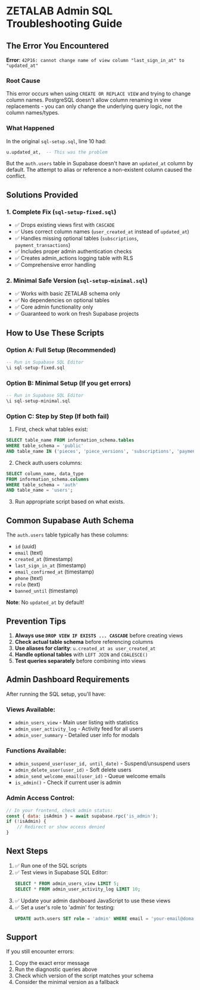 # ZETALAB Admin SQL Troubleshooting Guide

## The Error You Encountered

**Error**: `42P16: cannot change name of view column "last_sign_in_at" to "updated_at"`

### Root Cause
This error occurs when using `CREATE OR REPLACE VIEW` and trying to change column names. PostgreSQL doesn't allow column renaming in view replacements - you can only change the underlying query logic, not the column names/types.

### What Happened
In the original `sql-setup.sql`, line 10 had:
```sql
u.updated_at,  -- This was the problem
```

But the `auth.users` table in Supabase doesn't have an `updated_at` column by default. The attempt to alias or reference a non-existent column caused the conflict.

## Solutions Provided

### 1. Complete Fix (`sql-setup-fixed.sql`)
- ✅ Drops existing views first with `CASCADE`
- ✅ Uses correct column names (`user_created_at` instead of `updated_at`)
- ✅ Handles missing optional tables (`subscriptions`, `payment_transactions`)
- ✅ Includes proper admin authentication checks
- ✅ Creates admin_actions logging table with RLS
- ✅ Comprehensive error handling

### 2. Minimal Safe Version (`sql-setup-minimal.sql`)
- ✅ Works with basic ZETALAB schema only
- ✅ No dependencies on optional tables
- ✅ Core admin functionality only
- ✅ Guaranteed to work on fresh Supabase projects

## How to Use These Scripts

### Option A: Full Setup (Recommended)
```sql
-- Run in Supabase SQL Editor
\i sql-setup-fixed.sql
```

### Option B: Minimal Setup (If you get errors)
```sql
-- Run in Supabase SQL Editor  
\i sql-setup-minimal.sql
```

### Option C: Step by Step (If both fail)
1. First, check what tables exist:
```sql
SELECT table_name FROM information_schema.tables 
WHERE table_schema = 'public' 
AND table_name IN ('pieces', 'piece_versions', 'subscriptions', 'payment_transactions');
```

2. Check auth.users columns:
```sql
SELECT column_name, data_type 
FROM information_schema.columns 
WHERE table_schema = 'auth' 
AND table_name = 'users';
```

3. Run appropriate script based on what exists.

## Common Supabase Auth Schema

The `auth.users` table typically has these columns:
- `id` (uuid)
- `email` (text)
- `created_at` (timestamp)
- `last_sign_in_at` (timestamp) 
- `email_confirmed_at` (timestamp)
- `phone` (text)
- `role` (text)
- `banned_until` (timestamp)

**Note**: No `updated_at` by default!

## Prevention Tips

1. **Always use `DROP VIEW IF EXISTS ... CASCADE`** before creating views
2. **Check actual table schema** before referencing columns
3. **Use aliases for clarity**: `u.created_at as user_created_at`
4. **Handle optional tables** with `LEFT JOIN` and `COALESCE()`
5. **Test queries separately** before combining into views

## Admin Dashboard Requirements

After running the SQL setup, you'll have:

### Views Available:
- `admin_users_view` - Main user listing with statistics
- `admin_user_activity_log` - Activity feed for all users  
- `admin_user_summary` - Detailed user info for modals

### Functions Available:
- `admin_suspend_user(user_id, until_date)` - Suspend/unsuspend users
- `admin_delete_user(user_id)` - Soft delete users
- `admin_send_welcome_email(user_id)` - Queue welcome emails
- `is_admin()` - Check if current user is admin

### Admin Access Control:
```javascript
// In your frontend, check admin status:
const { data: isAdmin } = await supabase.rpc('is_admin');
if (!isAdmin) {
    // Redirect or show access denied
}
```

## Next Steps

1. ✅ Run one of the SQL scripts
2. ✅ Test views in Supabase SQL Editor:
   ```sql
   SELECT * FROM admin_users_view LIMIT 5;
   SELECT * FROM admin_user_activity_log LIMIT 10;
   ```
3. ✅ Update your admin dashboard JavaScript to use these views
4. ✅ Set a user's role to 'admin' for testing:
   ```sql
   UPDATE auth.users SET role = 'admin' WHERE email = 'your-email@domain.com';
   ```

## Support

If you still encounter errors:
1. Copy the exact error message
2. Run the diagnostic queries above  
3. Check which version of the script matches your schema
4. Consider the minimal version as a fallback